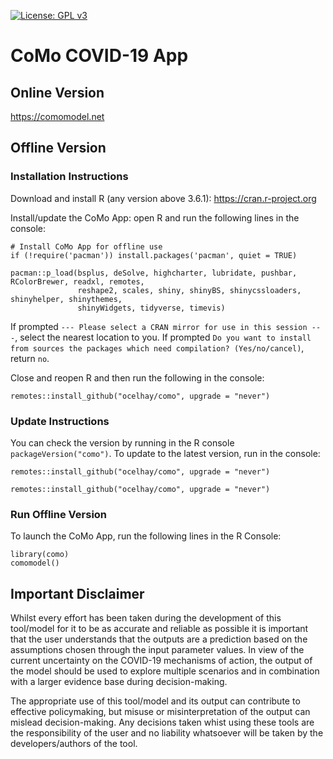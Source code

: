 [![License: GPL v3](https://img.shields.io/badge/License-GPLv3-blue.svg)](https://www.gnu.org/licenses/gpl-3.0)

# CoMo COVID-19 App

## Online Version

https://comomodel.net

## Offline Version

### Installation Instructions

Download and install R (any version above 3.6.1): https://cran.r-project.org

Install/update the CoMo App: open R and run the following lines in the console:
```
# Install CoMo App for offline use
if (!require('pacman')) install.packages('pacman', quiet = TRUE)

pacman::p_load(bsplus, deSolve, highcharter, lubridate, pushbar, RColorBrewer, readxl, remotes,
               reshape2, scales, shiny, shinyBS, shinycssloaders, shinyhelper, shinythemes, 
               shinyWidgets, tidyverse, timevis)
```

If prompted `--- Please select a CRAN mirror for use in this session ---`, select the nearest location to you.
If prompted `Do you want to install from sources the packages which need compilation? (Yes/no/cancel)`, return `no`. 

Close and reopen R and then run the following in the console:

```
remotes::install_github("ocelhay/como", upgrade = "never")
```

### Update Instructions

You can check the version by running in the R console `packageVersion("como")`. To update to the latest version, run in the console:

```
remotes::install_github("ocelhay/como", upgrade = "never")
```

```
remotes::install_github("ocelhay/como", upgrade = "never")
```

### Run Offline Version

To launch the CoMo App, run the following lines in the R Console:

```
library(como)
comomodel()
```

## Important Disclaimer

Whilst every effort has been taken during the development of this tool/model for it to be as accurate and reliable as possible it is important that the user understands that the outputs are a prediction based on the assumptions chosen through the input parameter values. In view of the current uncertainty on the COVID-19 mechanisms of action, the output of the model should be used to explore multiple scenarios and in combination with a larger evidence base during decision-making.

The appropriate use of this tool/model and its output can contribute to effective policymaking, but misuse or misinterpretation of the output can mislead decision-making. Any decisions taken whist using these tools are the responsibility of the user and no liability whatsoever will be taken by the developers/authors of the tool.
